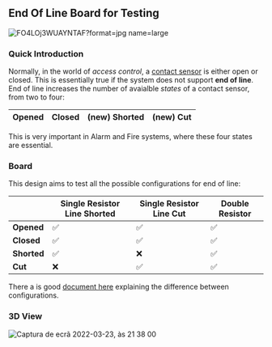 
## End Of Line Board for Testing

![FO4LOj3WUAYNTAF?format=jpg name=large](https://user-images.githubusercontent.com/38976366/162028981-bbf3a0d9-4f4c-46dd-9886-34df5c543ee9.jpg)

### Quick Introduction

Normally, in the world of _access control_, a [contact sensor](https://www.gensecurity.com/blog/how-do-contatct-sensors-work) is either open or closed. This is essentially true if the system does not support **end of line**.
End of line increases the number of avaialble _states_ of a contact sensor, from two to four:

| Opened | Closed | (new) Shorted | (new) Cut |
|--------|--------|---------|-----|

This is very important in Alarm and Fire systems, where these four states are essential.

### Board

This design aims to test all the possible configurations for end of line: 

|             | **Single Resistor Line Shorted** | **Single Resistor Line Cut** | **Double Resistor** |
|-------------|----------------------------------|------------------------------|---------------------|
| **Opened**  |                 ✅                |               ✅              |          ✅          |
| **Closed**  |                 ✅                |               ✅              |          ✅          |
| **Shorted** |                 ✅                |               ❌              |          ✅          |
| **Cut**     |                 ❌                |               ✅              |          ✅          |

There a is good [document here](https://github.com/nguterresn/end-of-line-board/blob/master/docs/EOL-Types.pdf) explaining the difference between configurations.

### 3D View

![Captura de ecrã 2022-03-23, às 21 38 00](https://user-images.githubusercontent.com/38976366/159791269-87e48437-e6b4-4cde-8039-1bfdc40bc64f.png)
